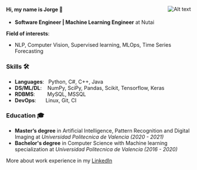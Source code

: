 <img
  align="right"
  src="https://media.giphy.com/media/sCIIl5TVOzdfmRfMI0/giphy.gif"
  alt="Alt text"
  title="Optional title"
  style="display: inline-block; margin: 5 auto;">
#### Hi, my name is Jorge 👋
- **Software Engineer | Machine Learning Engineer** at Nutai

**Field of interests**: 
  - NLP, Computer Vision, Supervised learning, MLOps,
  Time Series Forecasting 

  
### Skills 🛠️

- **Languages**: &nbsp;       Python, C#, C++, Java
- **DS/ML/DL**: &nbsp;&nbsp;  NumPy, SciPy, Pandas, Scikit, Tensorflow, Keras
- **RDBMS**:   &nbsp;&nbsp;   MySQL, MSSQL
- **DevOps**:  &ensp;&nbsp;   Linux, Git, CI




### Education 🎓
- **Master’s degree** in Artificial Intelligence, Pattern Recognition and Digital Imaging at *Universidad Politecnica de Valencia (2020 - 2021)*
- **Bachelor's degree** in Computer Science with Machine learning specialization at *Universidad Politecnica de Valencia (2016 - 2020)*


More about work experience in my [LinkedIn](https://www.linkedin.com/in/jorgeav/)

<!---
- 👋 Hi, I’m @JorgeAVill
- 👀 I’m interested in ...
- 🌱 I’m currently learning ...
- 💞️ I’m looking to collaborate on ...
- 📫 How to reach me ...
--->


<!---
JorgeAVill/JorgeAVill is a ✨ special ✨ repository because its `README.md` (this file) appears on your GitHub profile.
You can click the Preview link to take a look at your changes.
--->
